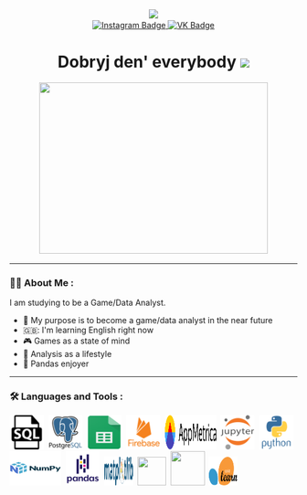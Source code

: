 
<div id="header" align="center">
  <img src="https://media.giphy.com/media/ZEUODEtQiUZWGg6IHR/giphy.gif" width="100"/>
</div>
<div id="badges" id="header" align="center">
  <a href="https://www.instagram.com/ig_suvorov/">
    <img src="https://img.shields.io/badge/Instagram-orange?style=for-the-badge&logo=appveyor&logo=Instagram&logoColor=white" alt="Instagram Badge"/>
  </a>
  <a href="https://vk.com/id154124531">
    <img src="https://img.shields.io/badge/VK-blue?style=for-the-badge&logo=appveyor&logo=VK&logoColor=white" alt="VK Badge"/>
  </a>
</div>
<h1 id="header" align="center">
  Dobryj den' everybody
  <img src="https://media.giphy.com/media/VFenY8Hh3g4Lxbzghy/giphy.gif" width="100px"/>
</h1>
<div align="center">
  <img src="https://media.giphy.com/media/ywECUVXt35bJ8td9wg/giphy.gif" width="400" height="300"/>
</div>

---

### :student: About Me :
I am studying to be a Game/Data Analyst.
- :muscle: My purpose is to become a game/data analyst in the near future
- 🇬🇧: I'm learning English right now
- :video_game: Games as a state of mind
- :test_tube: Analysis as a lifestyle
- :orange_heart: Pandas enjoyer

---

### :hammer_and_wrench: Languages and Tools :
<div>
  <img src="https://github.com/igsuvorov/igsuvorov/blob/main/sql-file-format-svgrepo-com.svg" width="60" height="60"/>&nbsp;
  <img src="https://github.com/devicons/devicon/blob/master/icons/postgresql/postgresql-original-wordmark.svg" width="60" height="60"/>&nbsp;
  <img src="https://github.com/igsuvorov/igsuvorov/blob/main/Google_Sheets_Logo.svg" width="60" height="60"/>&nbsp;
  <img src="https://github.com/devicons/devicon/blob/master/icons/firebase/firebase-plain-wordmark.svg" width="60" height="60"/>&nbsp;
  <img src="https://github.com/igsuvorov/igsuvorov/blob/main/yandex_appmetrica.svg" width="90" height="60"/>&nbsp;
  <img src="https://github.com/devicons/devicon/blob/master/icons/jupyter/jupyter-original-wordmark.svg" width="60" height="60"/>&nbsp;
  <img src="https://github.com/devicons/devicon/blob/master/icons/python/python-original-wordmark.svg" width="60" height="60"/>&nbsp;
  <img src="https://github.com/devicons/devicon/blob/master/icons/numpy/numpy-original-wordmark.svg" width="90" height="60"/>&nbsp;
  <img src="https://github.com/devicons/devicon/blob/master/icons/pandas/pandas-original-wordmark.svg" width="60" height="60"/>&nbsp;
  <img src="https://github.com/igsuvorov/igsuvorov/blob/main/matplotlib-seeklogo.com.svg" width="50" height="50"/>&nbsp;
  <img src="https://github.com/mwaskom/seaborn/blob/master/doc/_static/logo-wide-lightbg.svg" width="50" height="50"/>&nbsp;
  <img src="https://github.com/valohai/ml-logos/blob/master/scipy.svg" width="60" height="60"/>&nbsp;
  <img src="https://github.com/igsuvorov/igsuvorov/blob/main/Scikit_learn_logo_small.svg" width="50" height="50"/>&nbsp;
<div>



<!--
**igsuvorov/igsuvorov** is a ✨ _special_ ✨ repository because its `README.md` (this file) appears on your GitHub profile.

Here are some ideas to get you started:

- 🔭 I’m currently working on ...
- 🌱 I’m currently learning ...
- 👯 I’m looking to collaborate on ...
- 🤔 I’m looking for help with ...
- 💬 Ask me about ...
- 📫 How to reach me: ...
- 😄 Pronouns: ...
- ⚡ Fun fact: ...
-->


